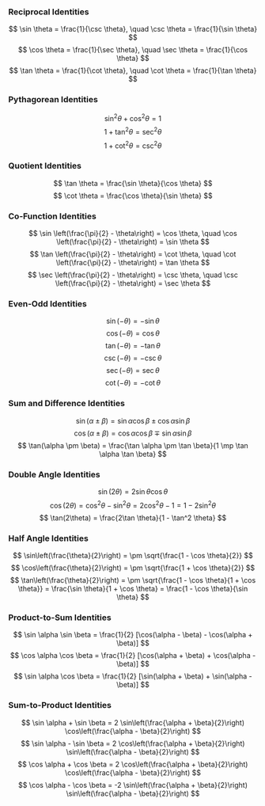 ### **Reciprocal Identities**
$$
\sin \theta = \frac{1}{\csc \theta}, \quad \csc \theta = \frac{1}{\sin \theta}
$$
$$
\cos \theta = \frac{1}{\sec \theta}, \quad \sec \theta = \frac{1}{\cos \theta}
$$
$$
\tan \theta = \frac{1}{\cot \theta}, \quad \cot \theta = \frac{1}{\tan \theta}
$$

### **Pythagorean Identities**
$$
\sin^2 \theta + \cos^2 \theta = 1
$$
$$
1 + \tan^2 \theta = \sec^2 \theta
$$
$$
1 + \cot^2 \theta = \csc^2 \theta
$$

### **Quotient Identities**
$$
\tan \theta = \frac{\sin \theta}{\cos \theta}
$$
$$
\cot \theta = \frac{\cos \theta}{\sin \theta}
$$

### **Co-Function Identities**
$$
\sin \left(\frac{\pi}{2} - \theta\right) = \cos \theta, \quad \cos \left(\frac{\pi}{2} - \theta\right) = \sin \theta
$$
$$
\tan \left(\frac{\pi}{2} - \theta\right) = \cot \theta, \quad \cot \left(\frac{\pi}{2} - \theta\right) = \tan \theta
$$
$$
\sec \left(\frac{\pi}{2} - \theta\right) = \csc \theta, \quad \csc \left(\frac{\pi}{2} - \theta\right) = \sec \theta
$$

### **Even-Odd Identities**
$$
\sin(-\theta) = -\sin \theta
$$
$$
\cos(-\theta) = \cos \theta
$$
$$
\tan(-\theta) = -\tan \theta
$$
$$
\csc(-\theta) = -\csc \theta
$$
$$
\sec(-\theta) = \sec \theta
$$
$$
\cot(-\theta) = -\cot \theta
$$

### **Sum and Difference Identities**
$$
\sin(\alpha \pm \beta) = \sin \alpha \cos \beta \pm \cos \alpha \sin \beta
$$
$$
\cos(\alpha \pm \beta) = \cos \alpha \cos \beta \mp \sin \alpha \sin \beta
$$
$$
\tan(\alpha \pm \beta) = \frac{\tan \alpha \pm \tan \beta}{1 \mp \tan \alpha \tan \beta}
$$

### **Double Angle Identities**
$$
\sin(2\theta) = 2 \sin \theta \cos \theta
$$
$$
\cos(2\theta) = \cos^2 \theta - \sin^2 \theta = 2\cos^2 \theta - 1 = 1 - 2\sin^2 \theta
$$
$$
\tan(2\theta) = \frac{2\tan \theta}{1 - \tan^2 \theta}
$$

### **Half Angle Identities**
$$
\sin\left(\frac{\theta}{2}\right) = \pm \sqrt{\frac{1 - \cos \theta}{2}}
$$
$$
\cos\left(\frac{\theta}{2}\right) = \pm \sqrt{\frac{1 + \cos \theta}{2}}
$$
$$
\tan\left(\frac{\theta}{2}\right) = \pm \sqrt{\frac{1 - \cos \theta}{1 + \cos \theta}} = \frac{\sin \theta}{1 + \cos \theta} = \frac{1 - \cos \theta}{\sin \theta}
$$

### **Product-to-Sum Identities**
$$
\sin \alpha \sin \beta = \frac{1}{2} [\cos(\alpha - \beta) - \cos(\alpha + \beta)]
$$
$$
\cos \alpha \cos \beta = \frac{1}{2} [\cos(\alpha + \beta) + \cos(\alpha - \beta)]
$$
$$
\sin \alpha \cos \beta = \frac{1}{2} [\sin(\alpha + \beta) + \sin(\alpha - \beta)]
$$

### **Sum-to-Product Identities**
$$
\sin \alpha + \sin \beta = 2 \sin\left(\frac{\alpha + \beta}{2}\right) \cos\left(\frac{\alpha - \beta}{2}\right)
$$
$$
\sin \alpha - \sin \beta = 2 \cos\left(\frac{\alpha + \beta}{2}\right) \sin\left(\frac{\alpha - \beta}{2}\right)
$$
$$
\cos \alpha + \cos \beta = 2 \cos\left(\frac{\alpha + \beta}{2}\right) \cos\left(\frac{\alpha - \beta}{2}\right)
$$
$$
\cos \alpha - \cos \beta = -2 \sin\left(\frac{\alpha + \beta}{2}\right) \sin\left(\frac{\alpha - \beta}{2}\right)
$$

